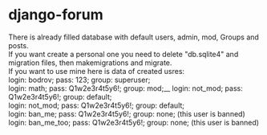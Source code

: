 # django-forum

There is already filled database with default users, admin, mod, Groups and posts.<br />
If you want create a personal one you need to delete "db.sqlite4" and migration files, then makemigrations and migrate.<br />
If you want to use mine here is data of created usres:<br />
login: bodrov; pass: 123; group: superuser;<br />
login: math; pass: Q1w2e3r4t5y6!; group: mod;__
login: not_mod; pass: Q1w2e3r4t5y6!; group: default;<br />
login: not_mod; pass: Q1w2e3r4t5y6!; group: default;<br />
login: ban_me; pass: Q1w2e3r4t5y6!; group: none; (this user is banned)<br />
login: ban_me_too; pass: Q1w2e3r4t5y6!; group: none; (this user is banned)
